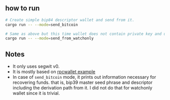 ## how to run

```sh
# Create simple bip84 descriptor wallet and send from it.
cargo run -- --mode=send_bitcoin

# Same as above but this time wallet does not contain private key and use a signer interface.
cargo run -- --mode=send_from_watchonly
```

## Notes

* It only uses segwit v0.
* It is mostly based on [rpcwallet example](https://github.com/bitcoindevkit/bdk/blob/master/examples/rpcwallet.rs)
* In case of `send_bitcoin` mode, it prints out information necessary for recovering
funds. that is, bip39 master seed phrase and descriptor including the derivation path from it. I did not do that for watchonly wallet since it is trivial.


